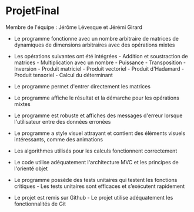 # ProjetFinal
Membre de l'équipe : Jérôme Lévesque et Jérémi Girard

- Le programme fonctionne avec un nombre arbitraire de matrices de dynamiques de dimensions arbitraires avec des opérations mixtes

- Les opérations suivantes ont été intégrées
       - Addition et soustraction de matrices
       - Multiplication avec un nombre
       - Puissance
       - Transposition
       - Inversion
       - Produit matriciel
       - Produit vectoriel
       - Produit d'Hadamard
       - Produit tensoriel
       - Calcul du déterminant
       
- Le programme permet d'entrer directement les matrices 

- Le programme affiche le résultat et la démarche pour les opérations mixtes
           
- Le programme est robuste et affiches des messages d'erreur lorsque l'utilisateur entre des données erronées

- Le programme a style visuel attrayant et contient des éléments visuels intéressants, comme des animations

- Les algorithmes utilisés pour les calculs fonctionnent correctement

- Le code utilise adéquatement l'architecture MVC et les principes de l'orienté objet

- Le programme possède des tests unitaires qui testent les fonctions critiques
       - Les tests unitaires sont efficaces et s’exécutent rapidement

- Le projet est remis sur Github
       - Le projet utilise adéquatement les fonctionnalités de Git
 
